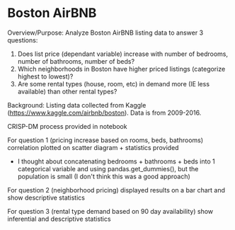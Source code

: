 # Boston AirBNB
Overview/Purpose: Analyze Boston AirBNB listing data to answer 3 questions:
1. Does list price (dependant variable) increase with number of bedrooms, number of bathrooms, number of beds?
2. Which neighborhoods in Boston have higher priced listings (categorize highest to lowest)?
3. Are some rental types (house, room, etc) in demand more (IE less available) than other rental types? 

Background: 
Listing data collected from Kaggle (https://www.kaggle.com/airbnb/boston). Data is from 2009-2016. 

CRISP-DM process provided in notebook

For question 1 (pricing increase based on rooms, beds, bathrooms) correlation plotted on scatter diagram + statistics provided
- I thought about concatenating bedrooms + bathrooms + beds into 1 categorical variable and using pandas.get_dummies(), but the population is small (I don't think this was a   good approach)

For question 2 (neighborhood pricing) displayed results on a bar chart and show descriptive statistics

For question 3 (rental type demand based on 90 day availability) show inferential and descriptive statistics

